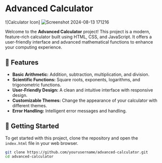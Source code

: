 # Advanced Calculator

![Calculator Icon]
![Screenshot 2024-08-13 171216](https://github.com/user-attachments/assets/1ca1c5ff-b12c-4351-ad5d-2279879bed32)

Welcome to the **Advanced Calculator** project! This project is a modern, feature-rich calculator built using HTML, CSS, and JavaScript. It offers a user-friendly interface and advanced mathematical functions to enhance your computing experience.

## 📜 Features

- **Basic Arithmetic:** Addition, subtraction, multiplication, and division.
- **Scientific Functions:** Square roots, exponents, logarithms, and trigonometric functions.
- **User-Friendly Design:** A clean and intuitive interface with responsive design.
- **Customizable Themes:** Change the appearance of your calculator with different themes.
- **Error Handling:** Intelligent error messages and handling.

## 🚀 Getting Started

To get started with this project, clone the repository and open the `index.html` file in your web browser.

```bash
git clone https://github.com/yourusername/advanced-calculator.git
cd advanced-calculator
